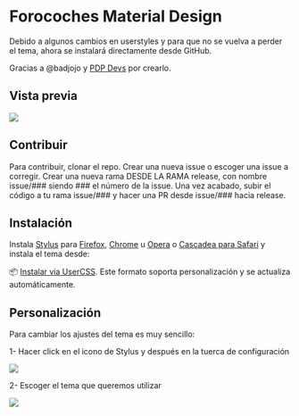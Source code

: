 # Forocoches Material Design

Debido a algunos cambios en userstyles y para que no se vuelva a perder el tema, ahora se instalará directamente desde GitHub.

Gracias a @badjojo y [PDP Devs](https://github.com/pdp-devs) por crearlo.

## Vista previa
![](./images/screenshots/light-dark.png)

## Contribuir

Para contribuir, clonar el repo. Crear una nueva issue o escoger una issue a corregir. Crear una nueva rama DESDE LA RAMA release, con nombre issue/### siendo ### el número de la issue. Una vez acabado, subir el código a tu rama issue/### y hacer una PR desde issue/### hacia release.

## Instalación

Instala [Stylus](https://add0n.com/stylus.html) para [Firefox](https://addons.mozilla.org/en-US/firefox/addon/styl-us/), [Chrome](https://chrome.google.com/webstore/detail/stylus/clngdbkpkpeebahjckkjfobafhncgmne) u [Opera](https://addons.opera.com/en-gb/extensions/details/stylus/) o [Cascadea para Safari](https://cascadea.app/) y instala el tema desde:

📦 [Instalar via UserCSS](https://raw.githubusercontent.com/Nisgrak/fc-material-design/master/fc-material.user.css). Este formato soporta personalización y se actualiza automáticamente. <br>

## Personalización

Para cambiar los ajustes del tema es muy sencillo:

1- Hacer click en el icono de Stylus y después en la tuerca de configuración 

![](./images/config/config1.png)

2- Escoger el tema que queremos utilizar 

![](./images/config/config2.png)

